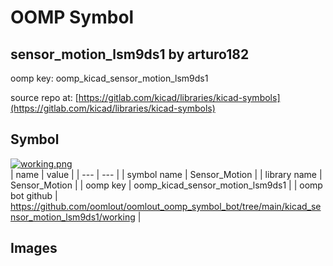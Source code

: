 # OOMP Symbol  
## sensor_motion_lsm9ds1  by arturo182  
  
oomp key: oomp_kicad_sensor_motion_lsm9ds1  
  
source repo at: [https://gitlab.com/kicad/libraries/kicad-symbols](https://gitlab.com/kicad/libraries/kicad-symbols)  
## Symbol  
  
[![working.png](working_600.png)](working.png)  
| name | value | 
| --- | --- | 
| symbol name | Sensor_Motion | 
| library name | Sensor_Motion | 
| oomp key | oomp_kicad_sensor_motion_lsm9ds1 | 
| oomp bot github | https://github.com/oomlout/oomlout_oomp_symbol_bot/tree/main/kicad_sensor_motion_lsm9ds1/working | 
## Images  
